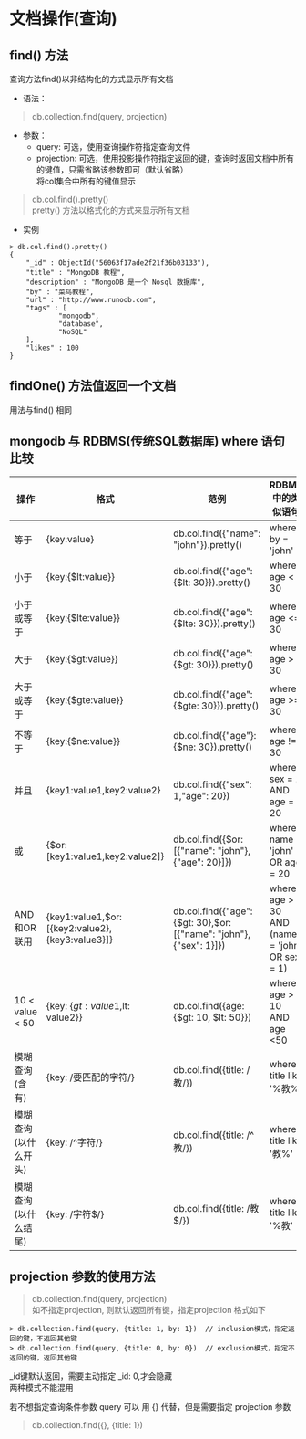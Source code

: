 # 文档操作(查询)  

## find() 方法
查询方法find()以非结构化的方式显示所有文档    
- 语法：   
> db.collection.find(query, projection)     
- 参数：
  + query: 可选，使用查询操作符指定查询文件  
  + projection: 可选，使用投影操作符指定返回的键，查询时返回文档中所有的键值，只需省略该参数即可（默认省略）  
将col集合中所有的键值显示     
> db.col.find().pretty()    
pretty() 方法以格式化的方式来显示所有文档     
- 实例
```
> db.col.find().pretty()
{
    "_id" : ObjectId("56063f17ade2f21f36b03133"),
    "title" : "MongoDB 教程",
    "description" : "MongoDB 是一个 Nosql 数据库",
    "by" : "菜鸟教程",
    "url" : "http://www.runoob.com",
    "tags" : [
            "mongodb",
            "database",
            "NoSQL"
    ],
    "likes" : 100
}
```

## findOne() 方法值返回一个文档  
用法与find() 相同    

## mongodb 与 RDBMS(传统SQL数据库) where 语句比较  

| 操作| 格式 | 范例 | RDBMS中的类似语句 |
|-----|-----|-------|-----------------|
|等于| {key:value}| db.col.find({"name": "john"}).pretty()| where by = 'john'|       
|小于|{key:{$lt:value}}|db.col.find({"age": {$lt: 30}}).pretty()| where age < 30 |   
|小于或等于|{key:{$lte:value}}|db.col.find({"age": {$lte: 30}}).pretty()|where age <= 30|        
|大于|{key:{$gt:value}}|db.col.find({"age": {$gt: 30}}).pretty()| where age > 30 |     
|大于或等于|{key:{$gte:value}}|db.col.find({"age": {$gte: 30}}).pretty()| where age >= 30|  
|不等于|{key:{$ne:value}}|db.col.find({"age"}: {$ne: 30}).pretty()| where age != 30|  
|并且|{key1:value1,key2:value2}|db.col.find({"sex": 1,"age": 20})| where sex = 1 AND age = 20| 
|或|{$or: [key1:value1,key2:value2]}|db.col.find({$or: [{"name": "john"},{"age": 20}]})| where name = 'john' OR age = 20 |       
|AND和OR联用|{key1:value1,$or:[{key2:value2},{key3:value3}]}|db.col.find({"age": {$gt: 30},$or:[{"name": "john"},{"sex": 1}]})| where age > 30 AND (name = 'john' OR sex = 1)|  
|10 < value < 50|{key: {$gt: value1,$lt: value2}}|db.col.find({age: {$gt: 10, $lt: 50}})| where age > 10 AND age <50 |        
|模糊查询(含有)|{key: /要匹配的字符/}|db.col.find({title: /教/})| where title like '%教%'|    
|模糊查询(以什么开头)|{key: /^字符/}|db.col.find({title: /^教/})| where title like '教%'|   
|模糊查询(以什么结尾)|{key: /字符$/}|db.col.find({title: /教$/})| where title like '%教'|    

## projection 参数的使用方法 
> db.collection.find(query, projection)     
如不指定projection, 则默认返回所有键，指定projection 格式如下
```
> db.collection.find(query, {title: 1, by: 1})  // inclusion模式，指定返回的键，不返回其他键  
> db.collection.find(query, {title: 0, by: 0})  // exclusion模式，指定不返回的键，返回其他键 
```
_id键默认返回，需要主动指定 _id: 0,才会隐藏   
两种模式不能混用    

若不想指定查询条件参数 query 可以 用 {} 代替，但是需要指定 projection 参数 
> db.collection.find({}, {title: 1})    
